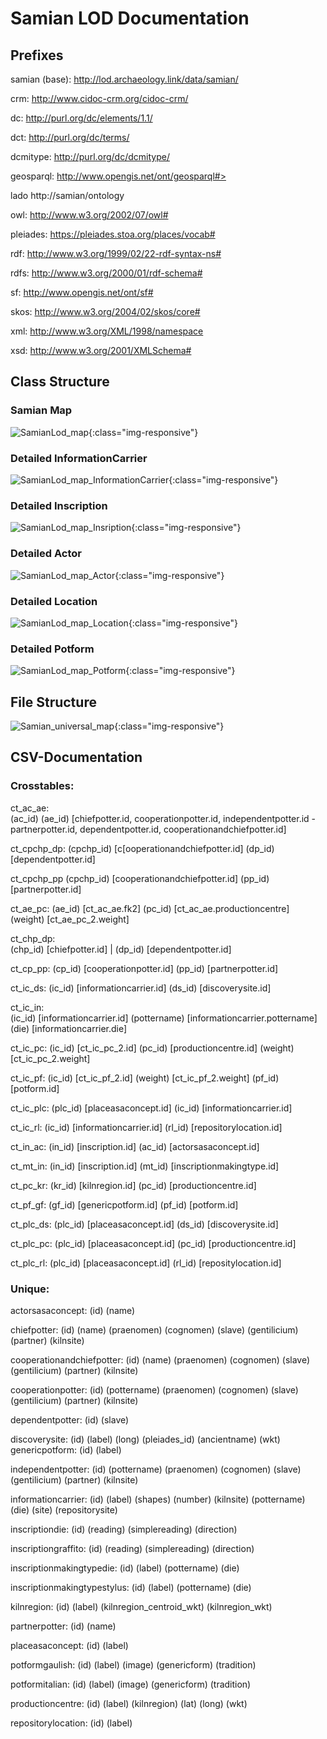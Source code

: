 # Samian LOD Documentation

## Prefixes

samian (base):
  http://lod.archaeology.link/data/samian/

crm:
  http://www.cidoc-crm.org/cidoc-crm/

dc:
  http://purl.org/dc/elements/1.1/

dct:
  http://purl.org/dc/terms/

dcmitype:
  http://purl.org/dc/dcmitype/

geosparql:
  http://www.opengis.net/ont/geosparql#>

lado
  http://samian/ontology

owl:
  http://www.w3.org/2002/07/owl#

pleiades:
  https://pleiades.stoa.org/places/vocab#

rdf:
  http://www.w3.org/1999/02/22-rdf-syntax-ns#

rdfs:
  http://www.w3.org/2000/01/rdf-schema#

sf:
  http://www.opengis.net/ont/sf#

skos:
  http://www.w3.org/2004/02/skos/core#

xml:
  http://www.w3.org/XML/1998/namespace

xsd:
  http://www.w3.org/2001/XMLSchema#

## Class Structure

### Samian Map
![SamianLod_map](/docs/assets/SamianLod_map.png){:class="img-responsive"}

### Detailed InformationCarrier
![SamianLod_map_InformationCarrier](/docs/assets/SamianLod_map_InformationCarrier.png){:class="img-responsive"}

### Detailed Inscription
![SamianLod_map_Insription](/docs/assets/SamianLod_map_Insription.png){:class="img-responsive"}

### Detailed Actor
![SamianLod_map_Actor](/docs/assets/SamianLod_map_Actor.png){:class="img-responsive"}

### Detailed Location
![SamianLod_map_Location](/docs/assets/SamianLod_map_Location.png){:class="img-responsive"}

### Detailed Potform
![SamianLod_map_Potform](/docs/assets/SamianLod_map_Potform.png){:class="img-responsive"}

## File Structure

![Samian_universal_map](/docs/assets/Samian_universal_map.png){:class="img-responsive"}

## CSV-Documentation

### Crosstables:

ct_ac_ae:    
        (ac_id)
        (ae_id) [chiefpotter.id, cooperationpotter.id, independentpotter.id - partnerpotter.id, dependentpotter.id, cooperationandchiefpotter.id]

ct_cpchp_dp:
        (cpchp_id) [c[ooperationandchiefpotter.id]
        (dp_id) [dependentpotter.id]

ct_cpchp_pp
        (cpchp_id) [cooperationandchiefpotter.id]
        (pp_id) [partnerpotter.id]

ct_ae_pc:
        (ae_id) [ct_ac_ae.fk2]
        (pc_id) [ct_ac_ae.productioncentre]
        (weight) [ct_ae_pc_2.weight]

ct_chp_dp:    
        (chp_id) [chiefpotter.id] |
        (dp_id) [dependentpotter.id]

ct_cp_pp:
        (cp_id) [cooperationpotter.id]
        (pp_id) [partnerpotter.id]

ct_ic_ds:
        (ic_id) [informationcarrier.id]
        (ds_id) [discoverysite.id]

ct_ic_in:   
        (ic_id) [informationcarrier.id]
        (pottername) [informationcarrier.pottername]
        (die) [informationcarrier.die]

ct_ic_pc:
        (ic_id) [ct_ic_pc_2.id]
        (pc_id) [productioncentre.id]
        (weight) [ct_ic_pc_2.weight]

ct_ic_pf:
        (ic_id) [ct_ic_pf_2.id]
        (weight) [ct_ic_pf_2.weight]
        (pf_id) [potform.id]

ct_ic_plc:
        (plc_id) [placeasaconcept.id]
        (ic_id) [informationcarrier.id]

ct_ic_rl:
        (ic_id) [informationcarrier.id]
        (rl_id) [repositorylocation.id]

ct_in_ac:
        (in_id) [inscription.id]
        (ac_id) [actorsasaconcept.id]

ct_mt_in:
        (in_id) [inscription.id]
        (mt_id) [inscriptionmakingtype.id]

ct_pc_kr:
        (kr_id) [kilnregion.id]
        (pc_id) [productioncentre.id]

ct_pf_gf:
        (gf_id) [genericpotform.id]
        (pf_id) [potform.id]

ct_plc_ds:
        (plc_id) [placeasaconcept.id]
        (ds_id) [discoverysite.id]

ct_plc_pc:
        (plc_id) [placeasaconcept.id]
        (pc_id) [productioncentre.id]

ct_plc_rl:
        (plc_id) [placeasaconcept.id]
        (rl_id) [repositylocation.id]




### Unique:

actorsasaconcept:
        (id)
        (name)

chiefpotter:
        (id)
        (name)
        (praenomen)
        (cognomen)
        (slave)
        (gentilicium)
        (partner)
        (kilnsite)

cooperationandchiefpotter:
        (id)
        (name)
        (praenomen)
        (cognomen)
        (slave)
        (gentilicium)
        (partner)
        (kilnsite)

cooperationpotter:
        (id)
        (pottername)
        (praenomen)
        (cognomen)
        (slave)
        (gentilicium)
        (partner)
        (kilnsite)

dependentpotter:
        (id)
        (slave)

discoverysite:
        (id)
        (label)
        (long)
        (pleiades_id)
        (ancientname)
        (wkt)
genericpotform:
        (id)
        (label)

independentpotter:
        (id)
        (pottername)
        (praenomen)
        (cognomen)
        (slave)
        (gentilicium)
        (partner)
        (kilnsite)

informationcarrier:
        (id)
        (label)
        (shapes)
        (number)
        (kilnsite)
        (pottername)
        (die)
        (site)
        (repositorysite)

inscriptiondie:
(id)
        (reading)
        (simplereading)
        (direction)

inscriptiongraffito:
(id)
        (reading)
        (simplereading)
        (direction)

inscriptionmakingtypedie:
(id)
        (label)
        (pottername)
        (die)

inscriptionmakingtypestylus:
(id)
        (label)
        (pottername)
        (die)

kilnregion:
        (id)
        (label)
        (kilnregion_centroid_wkt)
        (kilnregion_wkt)

partnerpotter:
        (id)
        (name)

placeasaconcept:
        (id)
        (label)

potformgaulish:
        (id)
        (label)
        (image)
        (genericform)
        (tradition)

potformitalian:
        (id)
        (label)
        (image)
        (genericform)
        (tradition)

productioncentre:
        (id)
        (label)
        (kilnregion)
        (lat)
        (long)
        (wkt)

repositorylocation:
        (id)
        (label)
